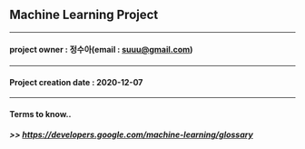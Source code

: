 ## Machine Learning Project
---------------------------
#### project owner : 정수아(email : suuu@gmail.com)
---------------------------
#### Project creation date : 2020-12-07
---------------------------
#### Terms to know..
##### >> https://developers.google.com/machine-learning/glossary
